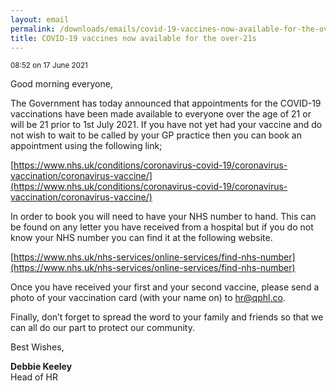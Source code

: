 ```yaml
---
layout: email
permalink: /downloads/emails/covid-19-vaccines-now-available-for-the-over-21s/
title: COVID-19 vaccines now available for the over-21s
---
```


<small>08:52 on 17 June 2021</small>

Good morning everyone,

The Government has today announced that appointments for the COVID-19 vaccinations have been made available to everyone over the age of 21 or will be 21 prior to 1st July 2021. If you have not yet had your vaccine and do not wish to wait to be called by your GP practice then you can book an appointment using the following link;

​[https://www.nhs.uk/conditions/coronavirus-covid-19/coronavirus-vaccination/coronavirus-vaccine/](https://www.nhs.uk/conditions/coronavirus-covid-19/coronavirus-vaccination/coronavirus-vaccine/)

In order to book you will need to have your NHS number to hand. This can be found on any letter you have received from a hospital but if you do not know your NHS number you can find it at the following website.

[https://www.nhs.uk/nhs-services/online-services/find-nhs-number](https://www.nhs.uk/nhs-services/online-services/find-nhs-number)

Once you have received your first and your second vaccine, please send a photo of your vaccination card (with your name on) to [hr@qphl.co](mailto:hr@qphl.co).

Finally, don’t forget to spread the word to your family and friends so that we can all do our part to protect our community.

Best Wishes,

**Debbie Keeley**<br>
Head of HR